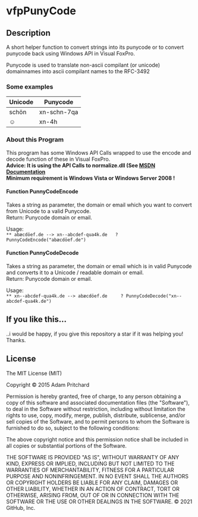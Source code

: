 # vfpPunyCode

## Description
A short helper function to convert strings into its punycode or to convert punycode back using Windows API in Visual FoxPro.

Punycode is used to translate non-ascii compilant (or unicode) domainnames into ascii compilant names to the RFC-3492

### Some examples
|Unicode      |Punycode    |
|-------------|------------|
|schön        |xn-schn-7qa |
|☺            |xn-4h       |

### About this Program
This program has some Windows API Calls wrapped to use the encode and decode function of these in Visual FoxPro.  
**Advice: It is using the API Calls to normalize.dll (See [MSDN Documentation](https://docs.microsoft.com/en-us/windows/win32/api/winnls/nf-winnls-idntounicode)  
Minimum requirement is Windows Vista or Windows Server 2008 !**

#### Function **PunnyCodeEncode**  

Takes a string as parameter, the domain or email which you want to convert from Unicode to a valid Punycode.  
Return: Punycode domain or email.

Usage:  
``
 ** abæcdöef.de --> xn--abcdef-qua4k.de  
 ? PunnyCodeEncode("abæcdöef.de")
``
#### Function **PunnyCodeDecode**  

Takes a string as parameter, the domain or email which is in valid Punycode and converts it to a Unicode / readable domain or email.  
Return: Punycode domain or email.

Usage:  
``
 ** xn--abcdef-qua4k.de --> abæcdöef.de    
 ? PunnyCodeDecode("xn--abcdef-qua4k.de")
``

## If you like this...  
..i would be happy, if you give this repository a star if it was helping you! Thanks.


## License
The MIT License (MIT)

Copyright © 2015 Adam Pritchard

Permission is hereby granted, free of charge, to any person obtaining a copy of this software and associated documentation files (the "Software"), to deal in the Software without restriction, including without limitation the rights to use, copy, modify, merge, publish, distribute, sublicense, and/or sell copies of the Software, and to permit persons to whom the Software is furnished to do so, subject to the following conditions:

The above copyright notice and this permission notice shall be included in all copies or substantial portions of the Software.

THE SOFTWARE IS PROVIDED "AS IS", WITHOUT WARRANTY OF ANY KIND, EXPRESS OR IMPLIED, INCLUDING BUT NOT LIMITED TO THE WARRANTIES OF MERCHANTABILITY, FITNESS FOR A PARTICULAR PURPOSE AND NONINFRINGEMENT. IN NO EVENT SHALL THE AUTHORS OR COPYRIGHT HOLDERS BE LIABLE FOR ANY CLAIM, DAMAGES OR OTHER LIABILITY, WHETHER IN AN ACTION OF CONTRACT, TORT OR OTHERWISE, ARISING FROM, OUT OF OR IN CONNECTION WITH THE SOFTWARE OR THE USE OR OTHER DEALINGS IN THE SOFTWARE.
© 2021 GitHub, Inc.

